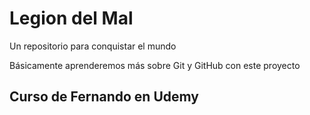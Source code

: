 # Legion del Mal

Un repositorio para conquistar el mundo

Básicamente aprenderemos más sobre Git y GitHub con este proyecto

## Curso de Fernando en Udemy
